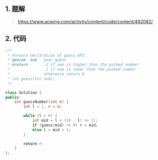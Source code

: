 ## 1. 题解
> https://www.acwing.com/activity/content/code/content/492082/

## 2. 代码
```c++
/** 
 * Forward declaration of guess API.
 * @param  num   your guess
 * @return 	     -1 if num is higher than the picked number
 *			      1 if num is lower than the picked number
 *               otherwise return 0
 * int guess(int num);
 */

class Solution {
public:
    int guessNumber(int n) {
        int l = 1, r = n;

        while (l < r) {
            int mid = l + ((r - l) >> 1);
            if (guess(mid) <= 0) r = mid;
            else l = mid + 1;
        }

        return r;
    }
};
```